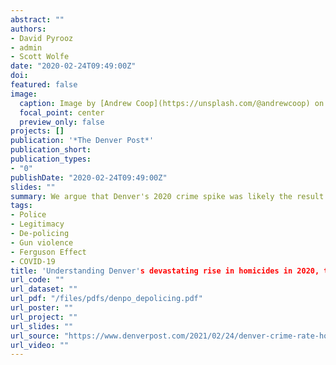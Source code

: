 ```yaml
---
abstract: ""
authors:
- David Pyrooz
- admin
- Scott Wolfe
date: "2020-02-24T09:49:00Z"
doi: 
featured: false
image: 
  caption: Image by [Andrew Coop](https://unsplash.com/@andrewcoop) on [Unsplash](https://unsplash.com/photos/r82eni3j0bI)
  focal_point: center
  preview_only: false
projects: []
publication: '*The Denver Post*'
publication_short:
publication_types:
- "0"
publishDate: "2020-02-24T09:49:00Z"
slides: ""
summary: We argue that Denver's 2020 crime spike was likely the result of a police legitimacy crisis. 
tags:
- Police
- Legitimacy
- De-policing
- Gun violence
- Ferguson Effect
- COVID-19
title: 'Understanding Denver's devastating rise in homicides in 2020, the largest in at least 5 years'
url_code: ""
url_dataset: ""
url_pdf: "/files/pdfs/denpo_depolicing.pdf"
url_poster: ""
url_project: ""
url_slides: ""
url_source: "https://www.denverpost.com/2021/02/24/denver-crime-rate-homicide-shooting-property-crime-police/"
url_video: ""
---
```


